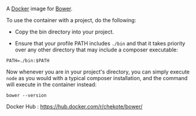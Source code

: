 A [Docker](https://www.docker.com) image for [Bower](http://bower.io/).

To use the container with a project, do the following:

* Copy the bin directory into your project.

* Ensure that your profile PATH includes `./bin` and that it takes priority over
any other directory that may include a composer executable:

`PATH=./bin:$PATH`

Now whenever you are in your project's directory, you can simply execute
`node` as you would with a typical composer installation, and the command
will execute in the container instead:

`bower --version`

Docker Hub : https://hub.docker.com/r/chekote/bower/
